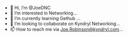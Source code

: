 - 👋 Hi, I’m @JoeDNC
- 👀 I’m interested in Networking...
- 🌱 I’m currently learning Gethub ...
- 💞️ I’m looking to collaborate on Kyndryl Networking...
- 📫 How to reach me via Joe.Robinson@kyndryl.com...

<!---
JoeDNC/JoeDNC is a ✨ special ✨ repository because its `README.md` (this file) appears on your GitHub profile.
You can click the Preview link to take a look at your changes.
--->
